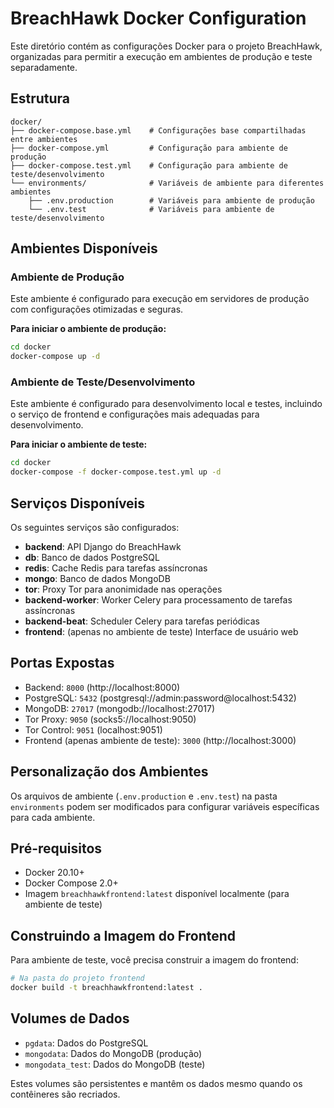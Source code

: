 # BreachHawk Docker Configuration

Este diretório contém as configurações Docker para o projeto BreachHawk, organizadas para permitir a execução em ambientes de produção e teste separadamente.

## Estrutura

```
docker/
├── docker-compose.base.yml    # Configurações base compartilhadas entre ambientes
├── docker-compose.yml         # Configuração para ambiente de produção
├── docker-compose.test.yml    # Configuração para ambiente de teste/desenvolvimento
└── environments/              # Variáveis de ambiente para diferentes ambientes
    ├── .env.production        # Variáveis para ambiente de produção
    └── .env.test              # Variáveis para ambiente de teste/desenvolvimento
```

## Ambientes Disponíveis

### Ambiente de Produção

Este ambiente é configurado para execução em servidores de produção com configurações otimizadas e seguras.

**Para iniciar o ambiente de produção:**

```bash
cd docker
docker-compose up -d
```

### Ambiente de Teste/Desenvolvimento

Este ambiente é configurado para desenvolvimento local e testes, incluindo o serviço de frontend e configurações mais adequadas para desenvolvimento.

**Para iniciar o ambiente de teste:**

```bash
cd docker
docker-compose -f docker-compose.test.yml up -d
```

## Serviços Disponíveis

Os seguintes serviços são configurados:

- **backend**: API Django do BreachHawk
- **db**: Banco de dados PostgreSQL
- **redis**: Cache Redis para tarefas assíncronas
- **mongo**: Banco de dados MongoDB
- **tor**: Proxy Tor para anonimidade nas operações
- **backend-worker**: Worker Celery para processamento de tarefas assíncronas
- **backend-beat**: Scheduler Celery para tarefas periódicas
- **frontend**: (apenas no ambiente de teste) Interface de usuário web

## Portas Expostas

- Backend: `8000` (http://localhost:8000)
- PostgreSQL: `5432` (postgresql://admin:password@localhost:5432)
- MongoDB: `27017` (mongodb://localhost:27017)
- Tor Proxy: `9050` (socks5://localhost:9050)
- Tor Control: `9051` (localhost:9051)
- Frontend (apenas ambiente de teste): `3000` (http://localhost:3000)

## Personalização dos Ambientes

Os arquivos de ambiente (`.env.production` e `.env.test`) na pasta `environments` podem ser modificados para configurar variáveis específicas para cada ambiente.

## Pré-requisitos

- Docker 20.10+
- Docker Compose 2.0+
- Imagem `breachhawkfrontend:latest` disponível localmente (para ambiente de teste)

## Construindo a Imagem do Frontend

Para ambiente de teste, você precisa construir a imagem do frontend:

```bash
# Na pasta do projeto frontend
docker build -t breachhawkfrontend:latest .
```

## Volumes de Dados

- `pgdata`: Dados do PostgreSQL
- `mongodata`: Dados do MongoDB (produção)
- `mongodata_test`: Dados do MongoDB (teste)

Estes volumes são persistentes e mantêm os dados mesmo quando os contêineres são recriados.
